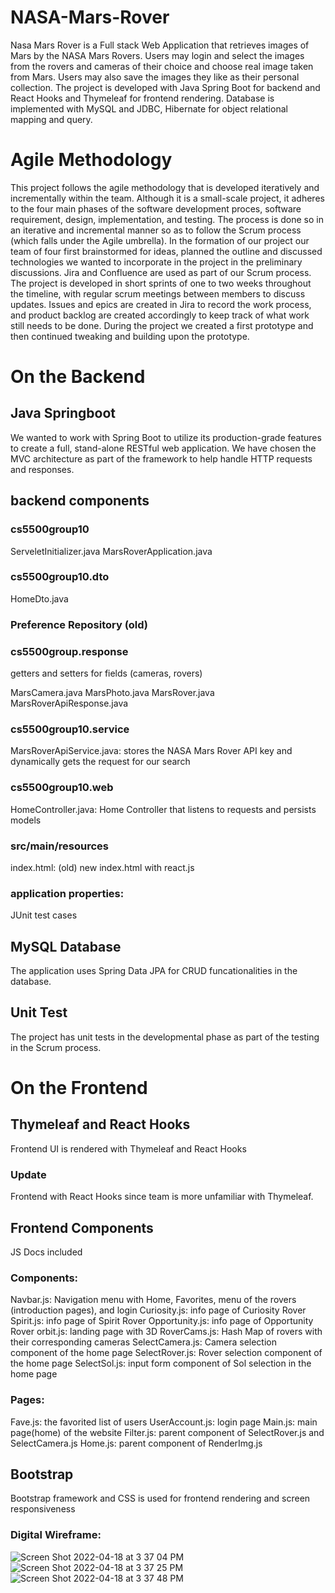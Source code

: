 # NASA-Mars-Rover

Nasa Mars Rover is a Full stack Web Application that retrieves images of Mars by the NASA Mars Rovers. Users may login and select the images from the rovers and cameras of their choice and choose real image taken from Mars. Users may also save the images they like as their personal collection.
The project is developed with Java Spring Boot for backend and React Hooks and Thymeleaf for frontend rendering.
Database is implemented with MySQL and JDBC, Hibernate for object relational mapping and query.

# Agile Methodology

This project follows the agile methodology that is developed iteratively and incrementally within the team. Although it is a small-scale project, it adheres to the four main phases of the software development proces, software requirement, design, implementation, and testing. The process is done so in an iterative and incremental manner so as to follow the Scrum process (which falls under the Agile umbrella). In the formation of our project our team of four first brainstormed for ideas, planned the outline and discussed technologies we wanted to incorporate in the project in the preliminary discussions. 
Jira and Confluence are used as part of our Scrum process. The project is developed in short sprints of one to two weeks throughout the timeline, with regular scrum meetings between members to discuss updates. Issues and epics are created in Jira to record the work process, and product backlog are created accordingly to keep track of what work still needs to be done. 
During the project we created a first prototype and then continued tweaking and building upon the prototype.


# On the Backend

## Java Springboot

We wanted to work with Spring Boot to utilize its production-grade features to create a full, stand-alone RESTful web application. We have chosen the MVC architecture as part of the framework to help handle HTTP requests and responses. 

## backend components

### cs5500group10
ServeletInitializer.java
MarsRoverApplication.java

### cs5500group10.dto
HomeDto.java

### Preference Repository (old)

### cs5500group.response 
getters and setters for fields (cameras, rovers)

MarsCamera.java
MarsPhoto.java
MarsRover.java
MarsRoverApiResponse.java

### cs5500group10.service

MarsRoverApiService.java: stores the NASA Mars Rover API key and dynamically gets the request for our search

### cs5500group10.web

HomeController.java: Home Controller that listens to requests and persists models

### src/main/resources

index.html: (old) new index.html with react.js

### application properties:

JUnit test cases

## MySQL Database

The application uses Spring Data JPA for CRUD funcationalities in the database. 

## Unit Test

The project has unit tests in the developmental phase as part of the testing in the Scrum process. 

# On the Frontend

## Thymeleaf and React Hooks

Frontend UI is rendered with Thymeleaf and React Hooks

### Update

Frontend with React Hooks since team is more unfamiliar with Thymeleaf. 

## Frontend Components

JS Docs included

### Components:
Navbar.js: Navigation menu with Home, Favorites, menu of the rovers (introduction pages), and login
Curiosity.js: info page of Curiosity Rover
Spirit.js: info page of Spirit Rover
Opportunity.js: info page of Opportunity Rover
orbit.js: landing page with 3D
RoverCams.js: Hash Map of rovers with their corresponding cameras
SelectCamera.js: Camera selection component of the home page
SelectRover.js: Rover selection component of the home page
SelectSol.js: input form component of Sol selection in the home page

### Pages:
Fave.js: the favorited list of users
UserAccount.js: login page
Main.js: main page(home) of the website
Filter.js: parent component of SelectRover.js and SelectCamera.js
Home.js: parent component of RenderImg.js


## Bootstrap 

Bootstrap framework and CSS is used for frontend rendering and screen responsiveness


### Digital Wireframe:

![Screen Shot 2022-04-18 at 3 37 04 PM](https://user-images.githubusercontent.com/101501539/163888253-0433ff41-9c0e-49d2-bdff-bfb175310ea6.png)
![Screen Shot 2022-04-18 at 3 37 25 PM](https://user-images.githubusercontent.com/101501539/163888286-4aa13958-2717-4ff8-9c09-225bec9a2702.png)
![Screen Shot 2022-04-18 at 3 37 48 PM](https://user-images.githubusercontent.com/101501539/163888311-897de5e5-6f68-469d-9e40-8881a62b2c0b.png)
